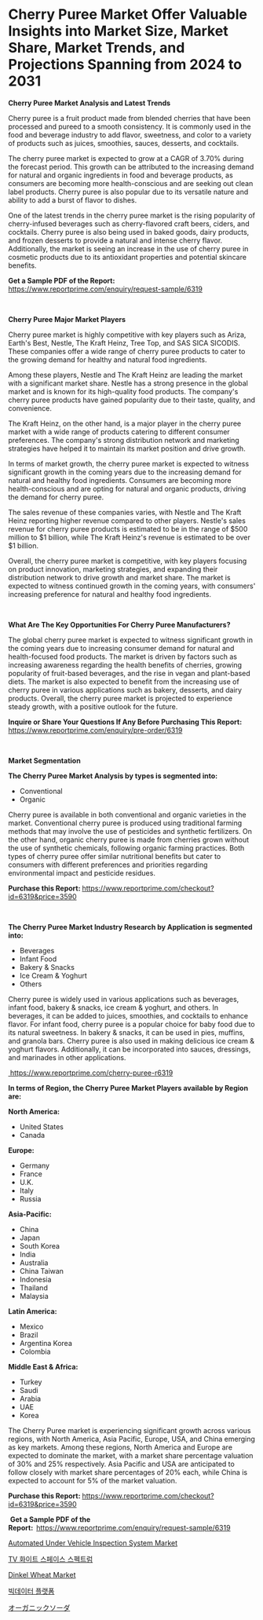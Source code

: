<p><h1>Cherry Puree Market Offer Valuable Insights into Market Size, Market Share, Market Trends, and Projections Spanning from 2024 to 2031</h1></p><p><strong>Cherry Puree Market Analysis and Latest Trends</strong></p>
<p><p>Cherry puree is a fruit product made from blended cherries that have been processed and pureed to a smooth consistency. It is commonly used in the food and beverage industry to add flavor, sweetness, and color to a variety of products such as juices, smoothies, sauces, desserts, and cocktails.</p><p>The cherry puree market is expected to grow at a CAGR of 3.70% during the forecast period. This growth can be attributed to the increasing demand for natural and organic ingredients in food and beverage products, as consumers are becoming more health-conscious and are seeking out clean label products. Cherry puree is also popular due to its versatile nature and ability to add a burst of flavor to dishes. </p><p>One of the latest trends in the cherry puree market is the rising popularity of cherry-infused beverages such as cherry-flavored craft beers, ciders, and cocktails. Cherry puree is also being used in baked goods, dairy products, and frozen desserts to provide a natural and intense cherry flavor. Additionally, the market is seeing an increase in the use of cherry puree in cosmetic products due to its antioxidant properties and potential skincare benefits.</p></p>
<p><strong>Get a Sample PDF of the Report:&nbsp;</strong> <a href="https://www.reportprime.com/enquiry/request-sample/6319">https://www.reportprime.com/enquiry/request-sample/6319</a></p>
<p>&nbsp;</p>
<p><strong>Cherry Puree Major Market Players</strong></p>
<p><p>Cherry puree market is highly competitive with key players such as Ariza, Earth's Best, Nestle, The Kraft Heinz, Tree Top, and SAS SICA SICODIS. These companies offer a wide range of cherry puree products to cater to the growing demand for healthy and natural food ingredients.</p><p>Among these players, Nestle and The Kraft Heinz are leading the market with a significant market share. Nestle has a strong presence in the global market and is known for its high-quality food products. The company's cherry puree products have gained popularity due to their taste, quality, and convenience.</p><p>The Kraft Heinz, on the other hand, is a major player in the cherry puree market with a wide range of products catering to different consumer preferences. The company's strong distribution network and marketing strategies have helped it to maintain its market position and drive growth.</p><p>In terms of market growth, the cherry puree market is expected to witness significant growth in the coming years due to the increasing demand for natural and healthy food ingredients. Consumers are becoming more health-conscious and are opting for natural and organic products, driving the demand for cherry puree.</p><p>The sales revenue of these companies varies, with Nestle and The Kraft Heinz reporting higher revenue compared to other players. Nestle's sales revenue for cherry puree products is estimated to be in the range of $500 million to $1 billion, while The Kraft Heinz's revenue is estimated to be over $1 billion.</p><p>Overall, the cherry puree market is competitive, with key players focusing on product innovation, marketing strategies, and expanding their distribution network to drive growth and market share. The market is expected to witness continued growth in the coming years, with consumers' increasing preference for natural and healthy food ingredients.</p></p>
<p>&nbsp;</p>
<p><strong>What Are The Key Opportunities For Cherry Puree Manufacturers?</strong></p>
<p><p>The global cherry puree market is expected to witness significant growth in the coming years due to increasing consumer demand for natural and health-focused food products. The market is driven by factors such as increasing awareness regarding the health benefits of cherries, growing popularity of fruit-based beverages, and the rise in vegan and plant-based diets. The market is also expected to benefit from the increasing use of cherry puree in various applications such as bakery, desserts, and dairy products. Overall, the cherry puree market is projected to experience steady growth, with a positive outlook for the future.</p></p>
<p><strong>Inquire or Share Your Questions If Any Before Purchasing This Report:</strong> <a href="https://www.reportprime.com/enquiry/pre-order/6319">https://www.reportprime.com/enquiry/pre-order/6319</a></p>
<p>&nbsp;</p>
<p><strong>Market Segmentation</strong></p>
<p><strong>The Cherry Puree Market Analysis by types is segmented into:</strong></p>
<p><ul><li>Conventional</li><li>Organic</li></ul></p>
<p><p>Cherry puree is available in both conventional and organic varieties in the market. Conventional cherry puree is produced using traditional farming methods that may involve the use of pesticides and synthetic fertilizers. On the other hand, organic cherry puree is made from cherries grown without the use of synthetic chemicals, following organic farming practices. Both types of cherry puree offer similar nutritional benefits but cater to consumers with different preferences and priorities regarding environmental impact and pesticide residues.</p></p>
<p><strong>Purchase this Report:&nbsp;</strong><a href="https://www.reportprime.com/checkout?id=6319&price=3590">https://www.reportprime.com/checkout?id=6319&price=3590</a></p>
<p>&nbsp;</p>
<p><strong>The Cherry Puree Market Industry Research by Application is segmented into:</strong></p>
<p><ul><li>Beverages</li><li>Infant Food</li><li>Bakery & Snacks</li><li>Ice Cream & Yoghurt</li><li>Others</li></ul></p>
<p><p>Cherry puree is widely used in various applications such as beverages, infant food, bakery & snacks, ice cream & yoghurt, and others. In beverages, it can be added to juices, smoothies, and cocktails to enhance flavor. For infant food, cherry puree is a popular choice for baby food due to its natural sweetness. In bakery & snacks, it can be used in pies, muffins, and granola bars. Cherry puree is also used in making delicious ice cream & yoghurt flavors. Additionally, it can be incorporated into sauces, dressings, and marinades in other applications.</p></p>
<p><a href="https://www.reportprime.com/cherry-puree-r6319">&nbsp;https://www.reportprime.com/cherry-puree-r6319</a></p>
<p><strong>In terms of Region, the Cherry Puree Market Players available by Region are:</strong></p>
<p>
    <p> <strong> North America: </strong>
        <ul>
            <li>United States</li>
            <li>Canada</li>
        </ul>
        </p> 
    <p> <strong> Europe: </strong>
        <ul>
            <li>Germany</li>
            <li>France</li>
            <li>U.K.</li>
            <li>Italy</li>
            <li>Russia</li>
        </ul>
        </p> 
    <p> <strong> Asia-Pacific: </strong>
        <ul>
            <li>China</li>
            <li>Japan</li>
            <li>South Korea</li>
            <li>India</li>
            <li>Australia</li>
            <li>China Taiwan</li>
            <li>Indonesia</li>
            <li>Thailand</li>
            <li>Malaysia</li>
        </ul>
        </p> 
    <p> <strong> Latin America: </strong>
        <ul>
            <li>Mexico</li>
            <li>Brazil</li>
            <li>Argentina Korea</li>
            <li>Colombia</li>
        </ul>
        </p> 
    <p> <strong> Middle East & Africa: </strong>
        <ul>
            <li>Turkey</li>
            <li>Saudi</li>
            <li>Arabia</li>
            <li>UAE</li>
            <li>Korea</li>
        </ul>
    </p>
    </p>
<p><p>The Cherry Puree market is experiencing significant growth across various regions, with North America, Asia Pacific, Europe, USA, and China emerging as key markets. Among these regions, North America and Europe are expected to dominate the market, with a market share percentage valuation of 30% and 25% respectively. Asia Pacific and USA are anticipated to follow closely with market share percentages of 20% each, while China is expected to account for 5% of the market valuation.</p></p>
<p><strong>Purchase this Report: </strong><a href="https://www.reportprime.com/checkout?id=6319&price=3590">https://www.reportprime.com/checkout?id=6319&price=3590</a></p>
<p>&nbsp;<strong>Get a Sample PDF of the Report:&nbsp;&nbsp;</strong><a href="https://www.reportprime.com/enquiry/request-sample/6319">https://www.reportprime.com/enquiry/request-sample/6319</a></p>
<p><strong></strong></p>
<p><p><a href="https://issuu.com/reportprime-2/docs/automated-under-vehicle-inspection-system-market-s">Automated Under Vehicle Inspection System Market</a></p><p><a href="https://github.com/WilburKihn5676/Market-Research-Report-List-1/blob/main/440592417261.md">TV 화이트 스페이스 스펙트럼</a></p><p><a href="https://github.com/Sinjinluong3e0awx2m195k76/Market-Research-Report-List-1/blob/main/dinkel-wheat-market.md">Dinkel Wheat Market</a></p><p><a href="https://github.com/wallacBahrtyinger567686/Market-Research-Report-List-1/blob/main/463255217262.md">빅데이터 플랫폼</a></p><p><a href="https://github.com/EthanMorar2011/Market-Research-Report-List-1/blob/main/344359718592.md">オーガニックソーダ</a></p></p>
